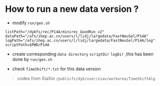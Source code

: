 # How to run a new data version ?

- modify `run/gen.sh`

`
    listPath="/dybfs/rec/P14A/minirec_GoodRun_v2"
    dataPath="/afs/ihep.ac.cn/users/l/lidj/largedata/FastNeuSel/P14A"
    logPath="/afs/ihep.ac.cn/users/l/lidj/largedata/FastNeuSel/P14A/log"
    scriptPath=$PWD/P14A
`
- create corresponding `data directory` `scriptDir` `logDir` ,this has been done by `run/gen.sh`

- check `TimeShift/*.txt` for this data version
> codes from XiaXin
> `/publicfs/dyb/user/xiax/workarea/TimeShiftAlg`


